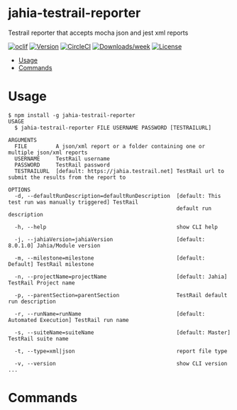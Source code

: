 jahia-testrail-reporter
=======================

Testrail reporter that accepts mocha json and jest xml reports

[![oclif](https://img.shields.io/badge/cli-oclif-brightgreen.svg)](https://oclif.io)
[![Version](https://img.shields.io/npm/v/jahia-testrail-reporter.svg)](https://npmjs.org/package/jahia-testrail-reporter)
[![CircleCI](https://circleci.com/gh/VladRadan/jahia-testrail-reporter/tree/master.svg?style=shield)](https://circleci.com/gh/VladRadan/jahia-testrail-reporter/tree/master)
[![Downloads/week](https://img.shields.io/npm/dw/jahia-testrail-reporter.svg)](https://npmjs.org/package/jahia-testrail-reporter)
[![License](https://img.shields.io/npm/l/jahia-testrail-reporter.svg)](https://github.com/VladRadan/jahia-testrail-reporter/blob/master/package.json)

<!-- toc -->
* [Usage](#usage)
* [Commands](#commands)
<!-- tocstop -->
# Usage
<!-- usage -->
```sh-session
$ npm install -g jahia-testrail-reporter
USAGE
  $ jahia-testrail-reporter FILE USERNAME PASSWORD [TESTRAILURL]

ARGUMENTS
  FILE         A json/xml report or a folder containing one or multiple json/xml reports
  USERNAME     TestRail username
  PASSWORD     TestRail password
  TESTRAILURL  [default: https://jahia.testrail.net] TestRail url to submit the results from the report to

OPTIONS
  -d, --defaultRunDescription=defaultRunDescription  [default: This test run was manually triggered] TestRail
                                                     default run description

  -h, --help                                         show CLI help

  -j, --jahiaVersion=jahiaVersion                    [default: 8.0.1.0] Jahia/Module version

  -m, --milestone=milestone                          [default: Default] TestRail milestone

  -n, --projectName=projectName                      [default: Jahia] TestRail Project name

  -p, --parentSection=parentSection                  TestRail default run description

  -r, --runName=runName                              [default: Automated Execution] TestRail run name

  -s, --suiteName=suiteName                          [default: Master] TestRail suite name

  -t, --type=xml|json                                report file type

  -v, --version                                      show CLI version
...
```
<!-- usagestop -->
# Commands
<!-- commands -->

<!-- commandsstop -->
